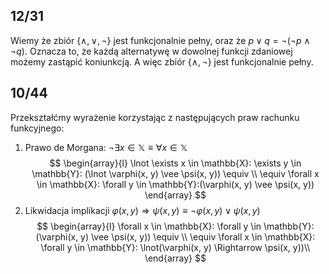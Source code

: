 ## 12/31
Wiemy że zbiór $\left\{ \wedge, \vee, \lnot \right\}$ jest funkcjonalnie pełny, oraz że $p \vee q = \lnot(\lnot p \wedge \lnot q)$. Oznacza to, że każdą alternatywę w dowolnej funkcji zdaniowej możemy zastąpić koniunkcją. A więc zbiór $\left\{ \wedge, \lnot \right\}$ jest funkcjonalnie pełny.

## 10/44

Przekształćmy wyrażenie korzystając z następujących praw rachunku funkcyjnego:
1. Prawo de Morgana: $\lnot \exists x \in \mathbb{X} \equiv \forall x \in \mathbb{X}$
$$
\begin{array}{l}
\lnot \exists x \in \mathbb{X}: \exists y \in \mathbb{Y}: (\lnot \varphi(x, y) \vee \psi(x, y)) \equiv \\
\equiv \forall x \in \mathbb{X}: \forall y \in \mathbb{Y}:(\varphi(x, y) \vee \psi(x, y))
\end{array}
$$
2. Likwidacja implikacji $\varphi(x, y) \Rightarrow \psi(x, y) \equiv \lnot \varphi(x, y) \vee \psi(x, y)$
$$
\begin{array}{l}
\forall x \in \mathbb{X}: \forall y \in \mathbb{Y}:(\varphi(x, y) \vee \psi(x, y)) \equiv \\
\equiv \forall x \in \mathbb{X}: \forall y \in \mathbb{Y}: \lnot(\varphi(x, y) \Rightarrow \psi(x, y))\\
\end{array}
$$

